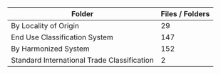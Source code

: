 | Folder                                      |   Files / Folders |
|---------------------------------------------|-------------------|
| By Locality of Origin                       |                29 |
| End Use Classification System               |               147 |
| By Harmonized System                        |               152 |
| Standard International Trade Classification |                 2 |